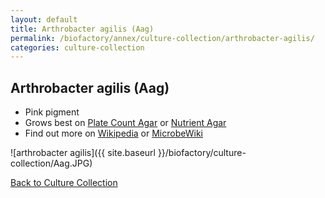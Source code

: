 ```yaml
---
layout: default
title: Arthrobacter agilis (Aag) 
permalink: /biofactory/annex/culture-collection/arthrobacter-agilis/
categories: culture-collection
---
```


## Arthrobacter agilis (Aag) 

* Pink pigment
* Grows best on [Plate Count Agar](/biofactory/annex/cultivation-media/plate-count-agar/) or [Nutrient Agar](/biofactory/annex/cultivation-media/nutrient-agar/)
* Find out more on [Wikipedia](http://en.wikipedia.org/wiki/Arthrobacter) or [MicrobeWiki](https://microbewiki.kenyon.edu/index.php/Arthrobacter)

![arthrobacter agilis]({{ site.baseurl }}/biofactory/culture-collection/Aag.JPG) 

[Back to Culture Collection](/biofactory/annex/culture-collection/)
